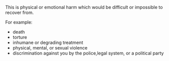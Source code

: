 
This is physical or emotional harm which would be difficult or impossible to recover from.

<span class="margin-paragraph">For example:</span>
- death
- torture
- inhumane or degrading treatment
- physical, mental, or sexual violence
- discrimination against you by the police,legal system, or a political party
